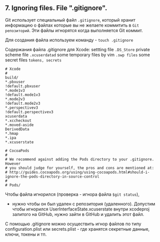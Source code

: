 
## 7. Ignoring files. File ".gitignore".

Git использует специальный файл `.gitignore`, который хранит информацию о файлах которые вы не желаете коммитить в `Git репозиторий`. Эти файлы игнорятся когда выполняется Git коммит.


Для создания файла используем команду - 
`touch .gitignore`

Содержания файла .gitignore для Xcode:
settting file `.DS_Store`
private scheme file `.xcuserdatad`
some temporary files by vim `.swp files`
some secret files `tokens, secrets`

```
# Xcode
#
build/
*.pbxuser
!default.pbxuser
*.mode1v3
!default.mode1v3
*.mode2v3
!default.mode2v3
*.perspectivev3
!default.perspectivev3
xcuserdata
*.xccheckout
*.moved-aside
DerivedData
*.hmap
*.ipa
*.xcuserstate

# CocoaPods
#
# We recommend against adding the Pods directory to your .gitignore. However
# you should judge for yourself, the pros and cons are mentioned at:
# http://guides.cocoapods.org/using/using-cocoapods.html#should-i-ignore-the-pods-directory-in-source-control
#
# Pods/
```

Чтобы файла игнорился 
(проверка - игнора файла `$git status`), 
* нужно чтобы он был удален с репозитория (удаленного).
Допустим чтобы игнорился UserInterfaceState.xcuserstate внутри xcodeproj залитого на GitHub, нужно зайти в GitHub и удалить этот файл.

С помощью .gitignore можно осуществить игнор файлов по типу configuration.plist или secrets.plist - где хранятся секретные данные, ключи, токены и тп.




